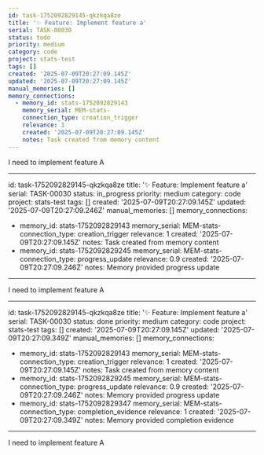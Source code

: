 ```yaml
---
id: task-1752092829145-qkzkqa8ze
title: '✨ Feature: Implement feature a'
serial: TASK-00030
status: todo
priority: medium
category: code
project: stats-test
tags: []
created: '2025-07-09T20:27:09.145Z'
updated: '2025-07-09T20:27:09.145Z'
manual_memories: []
memory_connections:
  - memory_id: stats-1752092829143
    memory_serial: MEM-stats-
    connection_type: creation_trigger
    relevance: 1
    created: '2025-07-09T20:27:09.145Z'
    notes: Task created from memory content
---
```

I need to implement feature A


---
id: task-1752092829145-qkzkqa8ze
title: '✨ Feature: Implement feature a'
serial: TASK-00030
status: in_progress
priority: medium
category: code
project: stats-test
tags: []
created: '2025-07-09T20:27:09.145Z'
updated: '2025-07-09T20:27:09.246Z'
manual_memories: []
memory_connections:
  - memory_id: stats-1752092829143
    memory_serial: MEM-stats-
    connection_type: creation_trigger
    relevance: 1
    created: '2025-07-09T20:27:09.145Z'
    notes: Task created from memory content
  - memory_id: stats-1752092829245
    memory_serial: MEM-stats-
    connection_type: progress_update
    relevance: 0.9
    created: '2025-07-09T20:27:09.246Z'
    notes: Memory provided progress update
---
I need to implement feature A


---
id: task-1752092829145-qkzkqa8ze
title: '✨ Feature: Implement feature a'
serial: TASK-00030
status: done
priority: medium
category: code
project: stats-test
tags: []
created: '2025-07-09T20:27:09.145Z'
updated: '2025-07-09T20:27:09.349Z'
manual_memories: []
memory_connections:
  - memory_id: stats-1752092829143
    memory_serial: MEM-stats-
    connection_type: creation_trigger
    relevance: 1
    created: '2025-07-09T20:27:09.145Z'
    notes: Task created from memory content
  - memory_id: stats-1752092829245
    memory_serial: MEM-stats-
    connection_type: progress_update
    relevance: 0.9
    created: '2025-07-09T20:27:09.246Z'
    notes: Memory provided progress update
  - memory_id: stats-1752092829347
    memory_serial: MEM-stats-
    connection_type: completion_evidence
    relevance: 1
    created: '2025-07-09T20:27:09.349Z'
    notes: Memory provided completion evidence
---
I need to implement feature A
